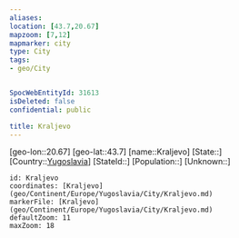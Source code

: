```yaml
---
aliases: 
location: [43.7,20.67]
mapzoom: [7,12] 
mapmarker: city 
type: City
tags:
- geo/City


SpocWebEntityId: 31613
isDeleted: false
confidential: public

title: Kraljevo
---
```

[geo-lon::20.67]
[geo-lat::43.7]
[name::Kraljevo]
[State::]
[Country::[Yugoslavia](geo/Continent/Europe/Yugoslavia.md)]
[StateId::]
[Population::]
[Unknown::]


```leaflet
id: Kraljevo
coordinates: [Kraljevo](geo/Continent/Europe/Yugoslavia/City/Kraljevo.md)
markerFile: [Kraljevo](geo/Continent/Europe/Yugoslavia/City/Kraljevo.md)
defaultZoom: 11 
maxZoom: 18
```


